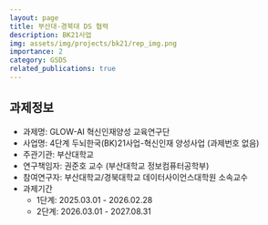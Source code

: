 ```yaml
---
layout: page
title: 부산대-경북대 DS 협력
description: BK21사업
img: assets/img/projects/bk21/rep_img.png
importance: 2
category: GSDS
related_publications: true
---
```


## 과제정보
- 과제명: GLOW-AI 혁신인재양성 교육연구단
- 사업명: 4단계 두뇌한국(BK)21사업-혁신인재 양성사업 (과제번호 없음)
- 주관기관: 부산대학교
- 연구책임자: 권준호 교수 (부산대학교 정보컴퓨터공학부)
- 참여연구자: 부산대학교/경북대학교 데이터사이언스대학원 소속교수
- 과제기간
    - 1단계: 2025.03.01 - 2026.02.28
    - 2단계: 2026.03.01 - 2027.08.31